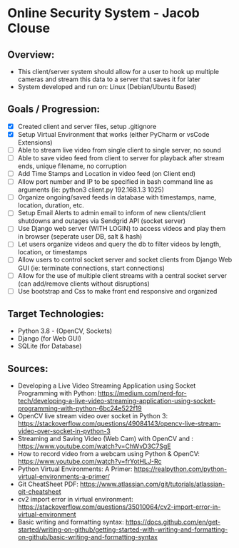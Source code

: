 # Online Security System - Jacob Clouse

## Overview:
- This client/server system should allow for a user to hook up multiple cameras and stream this data to a server that saves it for later
- System developed and run on: Linux (Debian/Ubuntu Based)

## Goals / Progression:
- [x] Created client and server files, setup .gitignore
- [x] Setup Virtual Environment that works (either PyCharm or vsCode Extensions)
- [ ] Able to stream live video from single client to single server, no sound
- [ ] Able to save video feed from client to server for playback after stream ends, unique filename, no corruption
- [ ] Add Time Stamps and Location in video feed (on Client end)
- [ ] Allow port number and IP to be specified in bash command line as arguments (ie: python3 client.py 192.168.1.3 1025)
- [ ] Organize ongoing/saved feeds in database with timestamps, name, location, duration, etc.
- [ ] Setup Email Alerts to admin email to inform of new clients/client shutdowns and outages via Sendgrid API (socket server)
- [ ] Use Django web server (WITH LOGIN) to access videos and play them in browser (seperate user DB, salt & hash)
- [ ] Let users organize videos and query the db to filter videos by length, location, or timestamps
- [ ] Allow users to control socket server and socket clients from Django Web GUI (ie: terminate connections, start connections)
- [ ] Allow for the use of multiple client streams with a central socket server (can add/remove clients without disruptions)
- [ ] Use bootstrap and Css to make front end responsive and organized

## Target Technologies:
- Python 3.8 - (OpenCV, Sockets)
- Django (for Web GUI)
- SQLite (for Database)

## Sources:
- Developing a Live Video Streaming Application using Socket Programming with Python: https://medium.com/nerd-for-tech/developing-a-live-video-streaming-application-using-socket-programming-with-python-6bc24e522f19
- OpenCV live stream video over socket in Python 3: https://stackoverflow.com/questions/49084143/opencv-live-stream-video-over-socket-in-python-3
- Streaming and Saving Video (Web Cam) with OpenCV and : https://www.youtube.com/watch?v=ChWvD3C7SgE
- How to record video from a webcam using Python & OpenCV: https://www.youtube.com/watch?v=frYotHLJ-Rc
- Python Virtual Environments: A Primer: https://realpython.com/python-virtual-environments-a-primer/
- Git CheatSheet PDF: https://www.atlassian.com/git/tutorials/atlassian-git-cheatsheet
- cv2 import error in virtual environment: https://stackoverflow.com/questions/35010064/cv2-import-error-in-virtual-environment
- Basic writing and formatting syntax: https://docs.github.com/en/get-started/writing-on-github/getting-started-with-writing-and-formatting-on-github/basic-writing-and-formatting-syntax